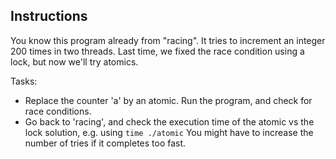 
## Instructions

You know this program already from "racing".
It tries to increment an integer 200 times in two threads.
Last time, we fixed the race condition using a lock, but now we'll try atomics.

Tasks:
- Replace the counter 'a' by an atomic.
  Run the program, and check for race conditions.
- Go back to 'racing', and check the execution time of the atomic vs the lock solution,
  e.g. using `time ./atomic`
  You might have to increase the number of tries if it completes too fast.
